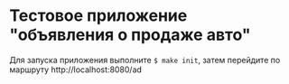 # Тестовое приложение "объявления о продаже авто"

Для запуска приложения выполните `` $ make init ``, затем перейдите по маршруту http://localhost:8080/ad
